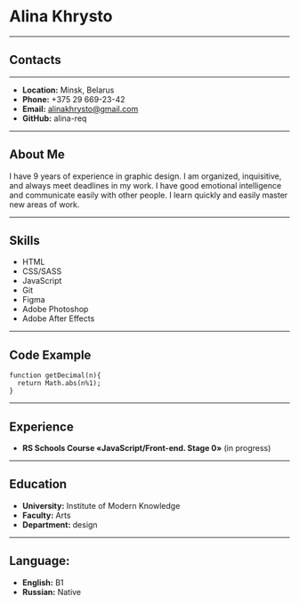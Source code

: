 # Alina Khrysto 
********* 

## Contacts
********* 

+ **Location:** Minsk, Belarus
+ **Phone:** +375 29 669-23-42
+ **Email:** alinakhrysto@gmail.com
+ **GitHub:** alina-req

*********


## About Me

I have 9 years of experience in graphic design. I am organized, inquisitive, and always meet deadlines in my work. I have good emotional intelligence and communicate easily with other people.  I learn quickly and easily master new areas of work.

*********

## Skills

+ HTML
+ CSS/SASS
+ JavaScript
+ Git
+ Figma
+ Adobe Photoshop
+ Adobe After Effects

*********

## Code Example

```
function getDecimal(n){
  return Math.abs(n%1);
}
```
*********

## Experience

+ **RS Schools Course «JavaScript/Front-end. Stage 0»** (in progress)

*********


## Education
+ **University:** Institute of Modern Knowledge
+ **Faculty:** Arts
+ **Department:** design

*********

## Language:

+ **English:** B1 
+ **Russian:** Native 
